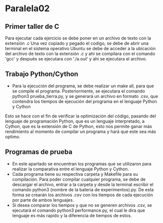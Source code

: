 # Paralela02

<h2> Primer taller de C</h2>

Para ejecutar cada ejercicio se debe poner en un archivo de texto con la extensión .c
Una vez copiado y pegado el codigo, se debe de abrir una terminal en el sistema operativo Ubuntu
se debe de acceder a la ubicación del archivo de texto con la extensión .c y ahi se compilara
con el comando 'gcc' <nombre del archivo.c> y después se ejecutara con './a.out' y ahi se ejecutara el archivo.

<h2>Trabajo Python/Cython</h2>

* Para la ejecución del programa, se debe realizar un make all, para que se compile el programa. Posteriormente, se ejecutara el comando python3 prueba_tierra.py, y se generará un archivo en formato .csv, que contendra los tiempos de ejecución del programa en el lenguaje Python y Cython

Esto se hace con el fin de verificar la optimización del código, pasando del lenguaje de programación Python, que es un lenguaje interpretado, a Cython, que es la extensión de C de Python, esto nos permite ganar más rendimiento al momento de compilar un programa y hará que este sea más optimo.

<h2>Programas de prueba</h2>

* En este apartado se encuentran los programas que se utilizaron para realizar la comparativa entre el lenguaje Python y Cython.
* Cada programa tiene su respectiva carpeta y Makefile para su compilación. Para poder compilar cualquier programa, se debe de descargar el archivo, entrar a la carpeta y desde la terminal escribir el comando python3 (nombre de la bateria de experimentos).py. De esta forma se crearán los archivos .csv con los tiempos de cada ejecución por parte de ambos lenguajes.
* Si desea comparar los tiempos y que no se generen archivos .csv, se ejecutará el comando python3 performance.py, el cual le dira que lenguaje es más rapido y la diferencia de tiempos de estos.
